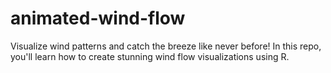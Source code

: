 # animated-wind-flow
Visualize wind patterns and catch the breeze like never before! In this repo, you'll learn how to create stunning wind flow visualizations using R.
